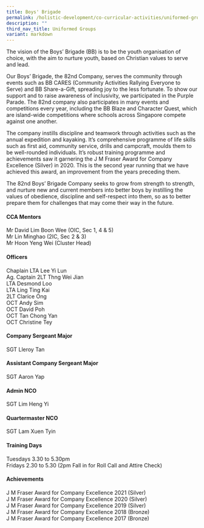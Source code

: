 ```yaml
---
title: Boys' Brigade
permalink: /holistic-development/co-curricular-activities/uniformed-groups/boys-brigade/
description: ""
third_nav_title: Uniformed Groups
variant: markdown
---
```

The vision of the Boys’ Brigade (BB) is to be the youth organisation of choice, with the aim to nurture youth, based on Christian values to serve and lead.

Our Boys’ Brigade, the 82nd Company, serves the community through events such as BB CARES (Community Activities Rallying Everyone to Serve) and BB Share-a-Gift, spreading joy to the less fortunate. To show our support and to raise awareness of inclusivity, we participated in the Purple Parade. The 82nd company also participates in many events and competitions every year, including the BB Blaze and Character Quest, which are island-wide competitions where schools across Singapore compete against one another.

The company instills discipline and teamwork through activities such as the annual expedition and kayaking. It’s comprehensive programme of life skills such as first aid, community service, drills and campcraft, moulds them to be well-rounded individuals. It’s robust training programme and achievements saw it garnering the J M Fraser Award for Company Excellence (Silver) in 2020. This is the second year running that we have achieved this award, an improvement from the years preceding them.

The 82nd Boys’ Brigade Company seeks to grow from strength to strength, and nurture new and current members into better boys by instilling the values of obedience, discipline and self-respect into them, so as to better prepare them for challenges that may come their way in the future.

#### CCA Mentors
Mr David Lim Boon Wee (OIC, Sec 1, 4 &amp; 5) <br>
Mr Lin Minghao (2IC, Sec 2 &amp; 3) <br>
Mr Hoon Yeng Wei (Cluster Head) <br>

#### Officers
Chaplain LTA Lee Yi Lun <br>
Ag. Captain 2LT Thng Wei Jian <br>
LTA Desmond Loo<br>
LTA Ling Ting Kai <br>
2LT Clarice Ong <br>
OCT Andy Sim <br>
OCT David Poh <br>
OCT Tan Chong Yan <br>
OCT Christine Tey <br>

#### Company Sergeant Major
SGT Lleroy Tan<br>

#### Assistant Company Sergeant Major
SGT Aaron Yap<br>

#### Admin NCO
SGT Lim Heng Yi <br>

#### Quartermaster NCO
SGT Lam Xuen Tyin <br>

#### Training Days
Tuesdays 3.30 to 5.30pm <br>
Fridays 2.30 to 5.30 (2pm Fall in for Roll Call and Attire Check) <br>

#### Achievements
J M Fraser Award for Company Excellence 2021 (Silver) <br>
J M Fraser Award for Company Excellence 2020 (Silver) <br>
J M Fraser Award for Company Excellence 2019 (Silver) <br>
J M Fraser Award for Company Excellence 2018 (Bronze) <br>
J M Fraser Award for Company Excellence 2017 (Bronze) <br>